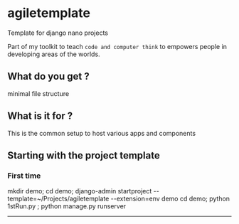 # agiletemplate
Template for django nano projects

Part of my toolkit to teach `code and computer think` to empowers people 
in developing areas of the worlds. 


## What do you get ?
minimal file structure

## What is it for ?
This is the common setup to host various apps and components

## Starting with the project template

### First time
mkdir demo; cd demo; 
django-admin startproject --template=~/Projects/agiletemplate --extension=env demo 
cd demo; python 1stRun.py ; python manage.py runserver

----


